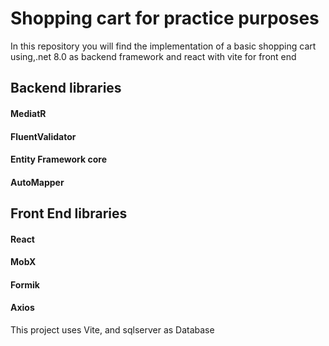 # Shopping cart for practice purposes

In this repository you will find the implementation of a basic shopping cart using,.net 8.0 as backend framework and react with vite for front end 

## Backend libraries

#### MediatR
#### FluentValidator
#### Entity Framework core
#### AutoMapper

## Front End libraries

#### React
#### MobX
#### Formik
#### Axios

This project uses Vite, and sqlserver as Database
